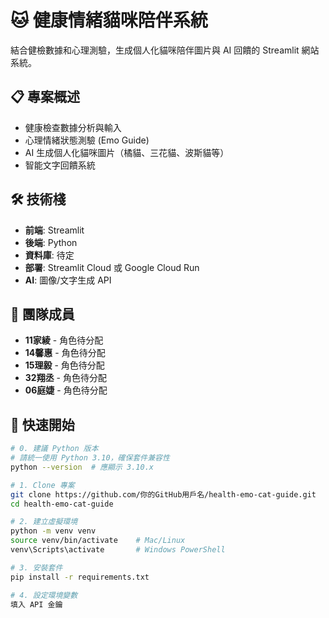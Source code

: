 # 🐱 健康情緒貓咪陪伴系統

結合健檢數據和心理測驗，生成個人化貓咪陪伴圖片與 AI 回饋的 Streamlit 網站系統。

## 📋 專案概述
- 健康檢查數據分析與輸入
- 心理情緒狀態測驗 (Emo Guide)
- AI 生成個人化貓咪圖片（橘貓、三花貓、波斯貓等）
- 智能文字回饋系統

## 🛠 技術棧
- **前端**: Streamlit
- **後端**: Python
- **資料庫**: 待定
- **部署**: Streamlit Cloud 或 Google Cloud Run
- **AI**: 圖像/文字生成 API

## 👥 團隊成員
- **11家綾** - 角色待分配  
- **14馨惠** - 角色待分配
- **15理毅** - 角色待分配
- **32翔丞** - 角色待分配
- **06庭婕** - 角色待分配

## 🚀 快速開始
```bash
# 0. 建議 Python 版本
# 請統一使用 Python 3.10，確保套件兼容性
python --version  # 應顯示 3.10.x

# 1. Clone 專案
git clone https://github.com/你的GitHub用戶名/health-emo-cat-guide.git
cd health-emo-cat-guide

# 2. 建立虛擬環境
python -m venv venv
source venv/bin/activate    # Mac/Linux
venv\Scripts\activate       # Windows PowerShell

# 3. 安裝套件
pip install -r requirements.txt

# 4. 設定環境變數
填入 API 金鑰
```
